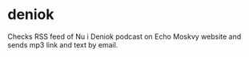 # deniok
Checks RSS feed of Nu i Deniok podcast on Echo Moskvy website and sends mp3 link and text by email.
